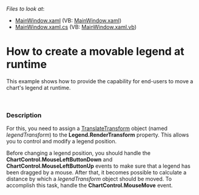 <!-- default file list -->
*Files to look at*:

* [MainWindow.xaml](./CS/scratch/MainWindow.xaml) (VB: [MainWindow.xaml](./VB/scratch/MainWindow.xaml))
* [MainWindow.xaml.cs](./CS/scratch/MainWindow.xaml.cs) (VB: [MainWindow.xaml.vb](./VB/scratch/MainWindow.xaml.vb))
<!-- default file list end -->
# How to create a movable legend at runtime


<p>This example shows how to provide the capability for end-users to move a chart's legend at runtime.</p><br />



<h3>Description</h3>

<p>For this, you need to assign a <a href="http://msdn.microsoft.com/en-us/library/system.windows.media.translatetransform(v=VS.95).aspx"><u>TranslateTransform</u></a> object (named <i>legendTransform</i>) to the <strong>Legend.RenderTransform</strong> property. This allows you to control and modify a legend position.</p><p>Before changing a legend position, you should handle the <strong>ChartControl.MouseLeftButtonDown</strong> and <strong>ChartControl.MouseLeftButtonUp</strong> events to make sure that a legend has been dragged by a mouse. After that, it becomes possible to calculate a distance by which a <i>legendTransform</i> object should be moved. To accomplish this task, handle the <strong>ChartControl.MouseMove</strong> event.</p><p><br />
</p>

<br/>


